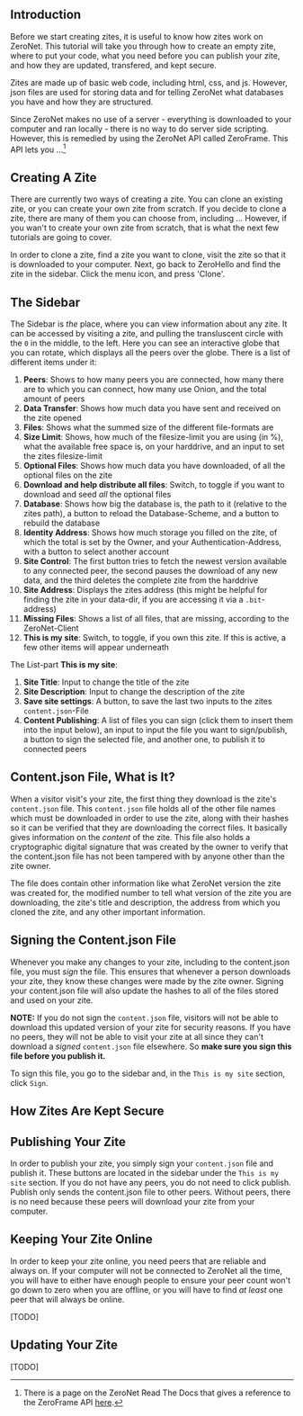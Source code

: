 ## Introduction

Before we start creating zites, it is useful to know how zites work on ZeroNet. This tutorial will take you through how to create an empty zite, where to put your code, what you need before you can publish your zite, and how they are updated, transfered, and kept secure.

Zites are made up of basic web code, including html, css, and js. However, json files are used for storing data and for telling ZeroNet what databases you have and how they are structured.

Since ZeroNet makes no use of a server - everything is downloaded to your computer and ran locally - there is no way to do server side scripting. However, this is remedied by using the ZeroNet API called ZeroFrame. This API lets you ...[^1]

## Creating A Zite

There are currently two ways of creating a zite. You can clone an existing zite, or you can create your own zite from scratch. If you decide to clone a zite, there are many of them you can choose from, including ... However, if you wan't to create your own zite from scratch, that is what the next few tutorials are going to cover.

In order to clone a zite, find a zite you want to clone, visit the zite so that it is downloaded to your computer. Next, go back to ZeroHello and find the zite in the sidebar. Click the menu icon, and press 'Clone'.

## The Sidebar

The Sidebar is _the_ place, where you can view information about any zite. It can be accessed by visiting a zite, and pulling the transluscent circle with the `0` in the middle, to the left. Here you can see an interactive globe that you can rotate, which displays all the peers over the globe.
There is a list of different items under it:
1. **Peers**:
Shows to how many peers you are connected, how many there are to which you can connect, how many use Onion, and the total amount of peers
2. **Data Transfer**: Shows how much data you have sent and received on the zite opened
3. **Files**: Shows what the summed size of the different file-formats are
4. **Size Limit**: Shows, how much of the filesize-limit you are using (in %), what the available free space is, on your harddrive, and an input to set the zites filesize-limit
5. **Optional Files**: Shows how much data you have downloaded, of all the optional files on the zite
6. **Download and help distribute all files**: Switch, to toggle if you want to download and seed _all_ the optional files
7. **Database**: Shows how big the database is, the path to it (relative to the zites path), a button to reload the Database-Scheme, and a button to rebuild the database
8. **Identity Address**: Shows how much storage you filled on the zite, of which the total is set by the Owner, and your Authentication-Address, with a button to select another account
9. **Site Control**: The first button tries to fetch the newest version available to any connected peer, the second pauses the download of any new data, and the third deletes the complete zite from the harddrive
10. **Site Address**: Displays the zites address (this might be helpful for finding the zite in your data-dir, if you are accessing it via a `.bit`-address)
11. **Missing Files**: Shows a list of all files, that are missing, according to the ZeroNet-Client
12. **This is my site**: Switch, to toggle, if you own this zite. If this is active, a few other items will appear underneath

The List-part **This is my site**:
1. **Site Title**: Input to change the title of the zite
2. **Site Description**: Input to change the description of the zite
3. **Save site settings**: A button, to save the last two inputs to the zites `content.json`-File
4. **Content Publishing**: A list of files you can sign (click them to insert them into the input below), an input to input the file you want to sign/publish, a button to sign the selected file, and another one, to publish it to connected peers

## Content.json File, What is It?

When a visitor visit's your zite, the first thing they download is the zite's `content.json` file. This `content.json` file holds all of the other file names which must be downloaded in order to use the zite, along with their hashes so it can be verified that they are downloading the correct files. It basically gives information on the *content* of the zite. This file also holds a cryptographic digital signature that was created by the owner to verify that the content.json file has not been tampered with by anyone other than the zite owner. 

The file does contain other information like what ZeroNet version the zite was created for, the modified number to tell what version of the zite you are downloading, the zite's title and description, the address from which you cloned the zite, and any other important information.

## Signing the Content.json File

Whenever you make any changes to your zite, including to the content.json file, you must *sign* the file. This ensures that whenever a person downloads your zite, they know these changes were made by the zite owner. Signing your content.json file will also update the hashes to all of the files stored and used on your zite.

**NOTE:** If you do not sign the `content.json` file, visitors will not be able to download this updated version of your zite for security reasons. If you have no peers, they will not be able to visit your zite at all since they can't download a *signed* `content.json` file elsewhere. So **make sure you sign this file before you publish it.**

To sign this file, you go to the sidebar and, in the `This is my site` section, click `Sign`.

## How Zites Are Kept Secure


## Publishing Your Zite

In order to publish your zite, you simply sign your `content.json` file and publish it. These buttons are located in the sidebar under the `This is my site` section. If you do not have any peers, you do not need to click publish. Publish only sends the content.json file to other peers. Without peers, there is no need because these peers will download your zite from your computer.

## Keeping Your Zite Online

In order to keep your zite online, you need peers that are reliable and always on. If your computer will not be connected to ZeroNet all the time, you will have to either have enough people to ensure your peer count won't go down to zero when you are offline, or you will have to find *at least* one peer that will always be online.

[TODO]

## Updating Your Zite

[TODO]

[^1]: There is a page on the ZeroNet Read The Docs that gives a reference to the ZeroFrame API [here](/17Kom2G5qNDc6NaQwv445h1gFzxkY3ZtZe/site_development/zeroframe_api_reference/).